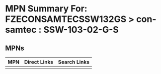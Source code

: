 



# MPN Summary For: FZECONSAMTECSSW132GS > con-samtec : SSW-103-02-G-S

## MPNs
  

|MPN|Direct Links|Search Links|
| :--- | :--- | :--- |
||||
